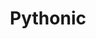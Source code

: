 ---
layout: posts_by_category
categories: Pythonic
title: Pythonic
permalink: /category/Pythonic
---
